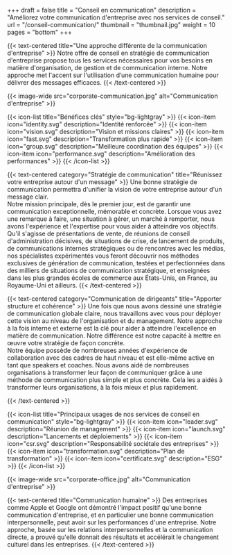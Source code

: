 +++
draft 			= false
title 			= "Conseil en communication"
description		= "Améliorez votre communication d'entreprise avec nos services de conseil."
url				= "/conseil-communication/"
thumbnail		= "thumbnail.jpg"
weight			= 10
pages			= "bottom"
+++

{{< text-centered title="Une approche différente de la communication d'entreprise" >}}
Notre offre de conseil en stratégie de communication d'entreprise propose tous les services nécessaires pour vos besoins en matière d'organisation, de gestion et de communication interne. Notre approche met l'accent sur l'utilisation d’une communication humaine pour délivrer des messages efficaces.
{{< /text-centered >}}

{{< image-wide src="corporate-communication.jpg" alt="Communication d'entreprise" >}}

{{< icon-list title="Bénéfices clés" style="bg-lightgray" >}}
	{{< icon-item icon="identity.svg" description="Identité renforcée" >}}
	{{< icon-item icon="vision.svg" description="Vision et missions claires" >}}
	{{< icon-item icon="fast.svg" description="Transformation plus rapide" >}}
	{{< icon-item icon="group.svg" description="Meilleure coordination des équipes" >}}
	{{< icon-item icon="performance.svg" description="Amélioration des performances" >}}
{{< /icon-list >}}

{{< text-centered category="Stratégie de communication" title="Réunissez votre entreprise autour d'un message" >}}
Une bonne stratégie de communication permettra d'unifier la vision de votre entreprise autour d'un message clair.<br>Notre mission principale, dès le premier jour, est de garantir une communication exceptionnelle, mémorable et concrète. Lorsque vous avez une remarque à faire, une situation à gérer, un marché à remporter, nous avons l'expérience et l'expertise pour vous aider à atteindre vos objectifs.<br>Qu'il s'agisse de présentations de vente, de réunions de conseil d'administration décisives, de situations de crise, de lancement de produits, de communications internes stratégiques ou de rencontres avec les médias, nos spécialistes expérimentés vous feront découvrir nos méthodes exclusives de génération de communication, testées et perfectionnées dans des milliers de situations de communication stratégique, et enseignées dans les plus grandes écoles de commerce aux États-Unis, en France, au Royaume-Uni et ailleurs.
{{< /text-centered >}}

{{< text-centered category="Communication de dirigeants" title="Apporter structure et cohérence" >}}
Une fois que nous avons dessiné une stratégie de communication globale claire, nous travaillons avec vous pour déployer cette vision au niveau de l'organisation et du management. Notre approche à la fois interne et externe est la clé pour aider à atteindre l'excellence en matière de communication. Notre différence est notre capacité à mettre en œuvre votre stratégie de façon concrète.<br>Notre équipe possède de nombreuses années d'expérience de collaboration avec des cadres de haut niveau et est elle-même active en tant que speakers et coaches. Nous avons aidé de nombreuses organisations à transformer leur façon de communiquer grâce à une méthode de communication plus simple et plus concrète. Cela les a aidés à transformer leurs organisations, à la fois mieux et plus rapidement.

{{< /text-centered >}}
 
{{< icon-list title="Principaux usages de nos services de conseil en communication" style="bg-lightgray" >}}
	{{< icon-item icon="leader.svg" description="Réunion de management" >}}
	{{< icon-item icon="launch.svg" description="Lancements et déploiements" >}}
	{{< icon-item icon="csr.svg" description="Responsabilité sociétale des entreprises" >}}
	{{< icon-item icon="transformation.svg" description="Plan de transformation" >}}
	{{< icon-item icon="certificate.svg" description="ESG" >}}
{{< /icon-list >}}

{{< image-wide src="corporate-office.jpg" alt="Communication d'entreprise" >}}

{{< text-centered title="Communication humaine" >}}
Des entreprises comme Apple et Google ont démontré l'impact positif qu'une bonne communication d'entreprise, et en particulier une bonne communication interpersonnelle, peut avoir sur les performances d'une entreprise. Notre approche, basée sur les relations interpersonnelles et la communication directe, a prouvé qu'elle donnait des résultats et accélérait le changement culturel dans les entreprises.
{{< /text-centered >}}
